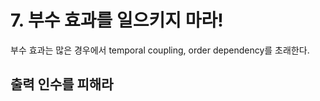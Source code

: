 # 7. 부수 효과를 일으키지 마라!

부수 효과는 많은 경우에서 temporal coupling, order dependency를 초래한다.

## **출력 인수를 피해라**

